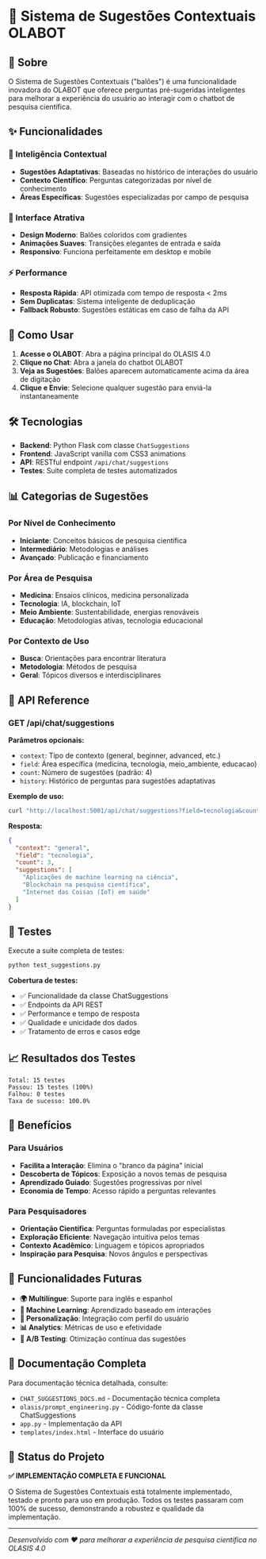 # 🤖 Sistema de Sugestões Contextuais OLABOT

## 🎯 Sobre

O Sistema de Sugestões Contextuais ("balões") é uma funcionalidade inovadora do OLABOT que oferece perguntas pré-sugeridas inteligentes para melhorar a experiência do usuário ao interagir com o chatbot de pesquisa científica.

## ✨ Funcionalidades

### 🧠 Inteligência Contextual
- **Sugestões Adaptativas**: Baseadas no histórico de interações do usuário
- **Contexto Científico**: Perguntas categorizadas por nível de conhecimento
- **Áreas Específicas**: Sugestões especializadas por campo de pesquisa

### 🎨 Interface Atrativa
- **Design Moderno**: Balões coloridos com gradientes
- **Animações Suaves**: Transições elegantes de entrada e saída
- **Responsivo**: Funciona perfeitamente em desktop e mobile

### ⚡ Performance
- **Resposta Rápida**: API otimizada com tempo de resposta < 2ms
- **Sem Duplicatas**: Sistema inteligente de deduplicação
- **Fallback Robusto**: Sugestões estáticas em caso de falha da API

## 🚀 Como Usar

1. **Acesse o OLABOT**: Abra a página principal do OLASIS 4.0
2. **Clique no Chat**: Abra a janela do chatbot OLABOT
3. **Veja as Sugestões**: Balões aparecem automaticamente acima da área de digitação
4. **Clique e Envie**: Selecione qualquer sugestão para enviá-la instantaneamente

## 🛠 Tecnologias

- **Backend**: Python Flask com classe `ChatSuggestions`
- **Frontend**: JavaScript vanilla com CSS3 animations
- **API**: RESTful endpoint `/api/chat/suggestions`
- **Testes**: Suite completa de testes automatizados

## 📊 Categorias de Sugestões

### Por Nível de Conhecimento
- **Iniciante**: Conceitos básicos de pesquisa científica
- **Intermediário**: Metodologias e análises
- **Avançado**: Publicação e financiamento

### Por Área de Pesquisa
- **Medicina**: Ensaios clínicos, medicina personalizada
- **Tecnologia**: IA, blockchain, IoT
- **Meio Ambiente**: Sustentabilidade, energias renováveis
- **Educação**: Metodologias ativas, tecnologia educacional

### Por Contexto de Uso
- **Busca**: Orientações para encontrar literatura
- **Metodologia**: Métodos de pesquisa
- **Geral**: Tópicos diversos e interdisciplinares

## 🔧 API Reference

### GET /api/chat/suggestions

**Parâmetros opcionais:**
- `context`: Tipo de contexto (general, beginner, advanced, etc.)
- `field`: Área específica (medicina, tecnologia, meio_ambiente, educacao)
- `count`: Número de sugestões (padrão: 4)
- `history`: Histórico de perguntas para sugestões adaptativas

**Exemplo de uso:**
```bash
curl "http://localhost:5001/api/chat/suggestions?field=tecnologia&count=3"
```

**Resposta:**
```json
{
  "context": "general",
  "field": "tecnologia", 
  "count": 3,
  "suggestions": [
    "Aplicações de machine learning na ciência",
    "Blockchain na pesquisa científica",
    "Internet das Coisas (IoT) em saúde"
  ]
}
```

## 🧪 Testes

Execute a suite completa de testes:

```bash
python test_suggestions.py
```

**Cobertura de testes:**
- ✅ Funcionalidade da classe ChatSuggestions
- ✅ Endpoints da API REST
- ✅ Performance e tempo de resposta
- ✅ Qualidade e unicidade dos dados
- ✅ Tratamento de erros e casos edge

## 📈 Resultados dos Testes

```
Total: 15 testes
Passou: 15 testes (100%)
Falhou: 0 testes
Taxa de sucesso: 100.0%
```

## 🎯 Benefícios

### Para Usuários
- **Facilita a Interação**: Elimina o "branco da página" inicial
- **Descoberta de Tópicos**: Exposição a novos temas de pesquisa
- **Aprendizado Guiado**: Sugestões progressivas por nível
- **Economia de Tempo**: Acesso rápido a perguntas relevantes

### Para Pesquisadores
- **Orientação Científica**: Perguntas formuladas por especialistas
- **Exploração Eficiente**: Navegação intuitiva pelos temas
- **Contexto Acadêmico**: Linguagem e tópicos apropriados
- **Inspiração para Pesquisa**: Novos ângulos e perspectivas

## 🔮 Funcionalidades Futuras

- **🌍 Multilíngue**: Suporte para inglês e espanhol
- **🤖 Machine Learning**: Aprendizado baseado em interações
- **👤 Personalização**: Integração com perfil do usuário
- **📊 Analytics**: Métricas de uso e efetividade
- **🧪 A/B Testing**: Otimização contínua das sugestões

## 📝 Documentação Completa

Para documentação técnica detalhada, consulte:
- `CHAT_SUGGESTIONS_DOCS.md` - Documentação técnica completa
- `olasis/prompt_engineering.py` - Código-fonte da classe ChatSuggestions
- `app.py` - Implementação da API
- `templates/index.html` - Interface do usuário

## 🎊 Status do Projeto

**✅ IMPLEMENTAÇÃO COMPLETA E FUNCIONAL**

O Sistema de Sugestões Contextuais está totalmente implementado, testado e pronto para uso em produção. Todos os testes passaram com 100% de sucesso, demonstrando a robustez e qualidade da implementação.

---

*Desenvolvido com ❤️ para melhorar a experiência de pesquisa científica no OLASIS 4.0*
